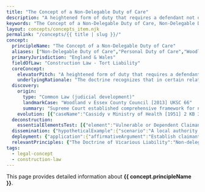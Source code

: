 ```yaml
---
title: "The Concept of a Non-Delegable Duty of Care"
description: "A heightened form of duty that requires a defendant not only to take reasonable care themselves, but to ensure that reasonable care is taken by anyone performing functions on their behalf - creating liability for independent contractors' negligence in specific circumstances."
keywords: "The Concept of a Non-Delegable Duty of Care, Non-Delegable Duty of Care, Personal Duty of Care, Woodland v Essex Principle, Duty to Ensure Care is Taken, Construction Law - Tort Liability, England & Wales, construction law, legal concept"
layout: concepts/concepts_item.njk
permalink: "/concepts/{{ title | slug }}/"
concept:
  principleName: "The Concept of a Non-Delegable Duty of Care"
  aliases: ["Non-Delegable Duty of Care","Personal Duty of Care","Woodland v Essex Principle","Duty to Ensure Care is Taken"]
  primaryJurisdiction: "England & Wales"
  fieldOfLaw: "Construction Law - Tort Liability"
  coreConcept:
    elevatorPitch: "A heightened form of duty that requires a defendant not only to take reasonable care themselves, but to ensure that reasonable care is taken by anyone performing functions on their behalf - creating liability for independent contractors' negligence in specific circumstances."
    underlyingRationale: "The doctrine recognizes that in certain relationships characterized by vulnerability and dependency, it would be unjust to allow duty-bearers to escape liability by delegating critical functions to third parties. It ensures accountability where one party has assumed responsibility for another's safety or welfare."
  discovery:
    origin:
      type: "Common Law (judicial development)"
      landmarkCase: "Woodland v Essex County Council [2013] UKSC 66"
      summary: "Supreme Court established comprehensive framework for non-delegable duties, holding that a school owed pupils a non-delegable duty to ensure swimming lessons were conducted with reasonable care, creating liability for independent swimming instructor's negligence."
    evolution: [{"caseName":"Cassidy v Ministry of Health [1951] 2 KB 343","year":1951,"contribution":"Early recognition that hospitals owed patients non-delegable duties to ensure competent medical treatment, regardless of whether doctors were employees or independent contractors."},{"caseName":"McDermid v Nash Dredging [1987] AC 906","year":1987,"contribution":"House of Lords established employer's non-delegable duty to provide safe system of work for employees, creating liability for negligent systems even when operated by independent contractors."},{"caseName":"Various Claimants v Institute of the Brothers of the Christian Schools [2012] UKSC 56","year":2012,"contribution":"Supreme Court extended non-delegable duty concept beyond traditional categories, focusing on relationships where defendant assumed responsibility for claimant's welfare and safety."}]
  deconstruction:
    essentialElementsTest: [{"element":"Vulnerable or Dependent Claimant","description":"The claimant must be a patient, child, or especially vulnerable person who depends on the defendant for protection from the risk of harm."},{"element":"Antecedent Relationship of Control","description":"There must be a pre-existing relationship placing the claimant in the custody, charge, or care of the defendant, creating a positive duty to protect from harm."},{"element":"Lack of Claimant Control","description":"The claimant must have no control over how the defendant chooses to perform its protective obligations, creating dependency on defendant's judgment."},{"element":"Delegation of Integral Function","description":"The defendant must have delegated to a third party a function that is integral to the protective duty it has assumed toward the claimant."},{"element":"Third Party Negligence in Delegated Function","description":"The third party must have been negligent in carrying out the very function that was delegated by the defendant and forms part of the defendant's assumed duty."}]
  dissemination: {"hypotheticalExample":{"scenario":"A local authority contracts with an independent company to provide safety inspections of school playground equipment as part of its statutory duty to ensure pupil safety. The inspection company negligently fails to identify a dangerous defect in a climbing frame, and a child is seriously injured when the equipment collapses. The inspection company becomes insolvent before legal proceedings can be concluded.","outcome":"The local authority would likely be held liable under a non-delegable duty of care. The child is vulnerable and dependent on the authority for safety; the authority has statutory custody/care obligations; the child has no control over inspection arrangements; safety inspection is integral to the authority's protective duty; and the inspection company was negligent in performing the delegated safety function. The authority cannot escape liability despite delegating to a competent independent contractor who became insolvent."},"audienceAdaptation":{"forClient":"A non-delegable duty means you remain legally responsible for ensuring certain functions are performed properly, even when you hire independent contractors to do the work. This applies mainly when you have special responsibility for vulnerable people (like children, patients, or employees) and you delegate safety-critical functions. Unlike normal situations where you're only liable if you choose contractors carelessly, non-delegable duties make you liable even if you pick competent contractors who then act negligently. This creates significant insurance and indemnity implications when contracting out core functions.","forLawyer":"Non-delegable duties represent the highest form of tort liability short of strict liability, requiring satisfaction of Woodland's five-stage test. Key analytical steps: assess vulnerability and dependency relationships; identify whether function delegated is integral to defendant's assumed protective duty; distinguish between defendant's duty and third party's separate obligations; consider policy factors affecting fair, just and reasonable test. Practical implications include insurance coverage gaps, indemnity clause importance, and careful selection of functions suitable for delegation. Consider interaction with vicarious liability principles and contribution rights."}}
  deployment: {"application":{"affirmativeArgument":"Establish claimant's vulnerability and defendant's protective role; prove antecedent relationship creating custody/care obligations; demonstrate claimant's lack of control over protective arrangements; identify delegation of function integral to assumed duty; prove third party negligence in performing delegated function; argue policy justification for imposing comprehensive liability.","defensiveArgument":"Challenge existence of protective relationship or vulnerability; argue function delegated was separate service, not integral duty; prove claimant had control over arrangements; establish third party's independent role rather than delegated function; argue unfairness of imposing liability beyond defendant's control; invoke criminal conduct exception where applicable."},"legalConsequence":"If successfully applied, creates primary liability for defendant regardless of third party's status as independent contractor, enabling full recovery from defendant who must then pursue contribution or indemnity rights against the negligent third party."}
  relevantPrinciples: {"The Doctrine of Vicarious Liability":"Non-delegable duty creates primary liability distinct from vicarious liability's secondary liability, applying even where vicarious liability would not exist due to independent contractor status","The Principle of Contribution Between Joint Tortfeasors":"Defendants held liable under non-delegable duties retain contribution rights against negligent third parties under Civil Liability (Contribution) Act 1978","The Doctrine of Subrogation in Insurance Matters":"Insurance implications significant as non-delegable duties may not be covered by standard public liability policies designed for vicarious liability scenarios"}
tags: 
  - legal-concept
  - construction-law
---
```


This page provides detailed information about **{{ concept.principleName }}**.
